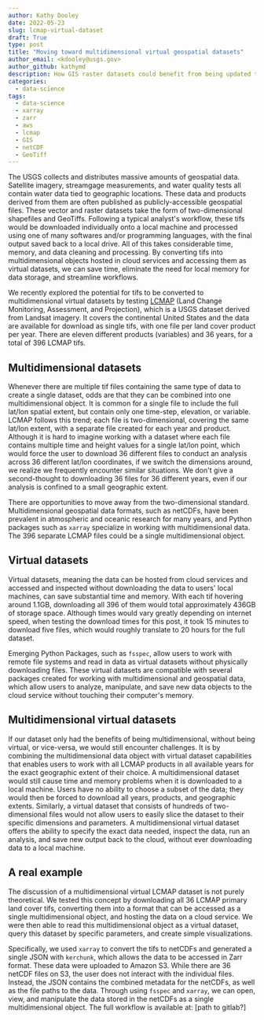 ```yaml
---
author: Kathy Dooley
date: 2022-05-23
slug: lcmap-virtual-dataset
draft: True
type: post
title: "Moving toward multidimensional virtual geospatial datasets"
author_email: <kdooley@usgs.gov>
author_github: kathymd
description: How GIS raster datasets could benefit from being updated to multidimensional cloud-hosted objects.
categories:
  - data-science
tags:
  - data-science
  - xarray
  - zarr
  - aws
  - lcmap
  - GIS
  - netCDF
  - GeoTiff
---
```


The USGS collects and distributes massive amounts of geospatial data. Satellite imagery, streamgage measurements, and water quality tests all contain water data tied to geographic locations. These data and products derived from them are often published as publicly-accessible geospatial files. These vector and raster datasets take the form of two-dimensional shapefiles and GeoTiffs. Following a typical analyst's workflow, these tifs would be downloaded individually onto a local machine and processed using one of many softwares and/or programming languages, with the final output saved back to a local drive. All of this takes considerable time, memory, and data cleaning and processing. By converting tifs into multidimensional objects hosted in cloud services and accessing them as virtual datasets, we can save time, eliminate the need for local memory for data storage, and streamline workflows.

We recently explored the potential for tifs to be converted to multidimensional virtual datasets by testing [LCMAP](https://eros.usgs.gov/lcmap/apps/data-downloads) (Land Change Monitoring, Assessment, and Projection), which is a USGS dataset derived from Landsat imagery. It covers the continental United States and the data are available for download as single tifs, with one file per land cover product per year. There are eleven different products (variables) and 36 years, for a total of 396 LCMAP tifs.

## Multidimensional datasets

Whenever there are multiple tif files containing the same type of data to create a single dataset, odds are that they can be combined into one multidimensional object. It is common for a single file to include the full lat/lon spatial extent, but contain only one time-step, elevation, or variable. LCMAP follows this trend; each file is two-dimensional, covering the same lat/lon extent, with a separate file created for each year and product. Although it is hard to imagine working with a dataset where each file contains multiple time and height values for a single lat/lon point, which would force the user to download 36 different files to conduct an analysis across 36 different lat/lon coordinates, if we switch the dimensions around, we realize we frequently encounter similar situations. We don't give a second-thought to downloading 36 files for 36 different years, even if our analysis is confined to a small geographic extent.

There are opportunities to move away from the two-dimensional standard. Multidimensional geospatial data formats, such as netCDFs, have been prevalent in atmospheric and oceanic research for many years, and Python packages such as `xarray` specialize in working with multidimensional data. The 396 separate LCMAP files could be a single multidimensional object.

## Virtual datasets

Virtual datasets, meaning the data can be hosted from cloud services and accessed and inspected without downloading the data to users' local machines, can save substantial time and memory. With each tif hovering around 1.1GB, downloading all 396 of them would total approximately 436GB of storage space. Although times would vary greatly depending on internet speed, when testing the download times for this post, it took 15 minutes to download five files, which would roughly translate to 20 hours for the full dataset.

Emerging Python Packages, such as `fsspec`, allow users to work with remote file systems and read in data as virtual datasets without physically downloading files. These virtual datasets are compatible with several packages created for working with multidimensional and geospatial data, which allow users to analyze, manipulate, and save new data objects to the cloud service without touching their computer's memory.

## Multidimensional virtual datasets

If our dataset only had the benefits of being multidimensional, without being virtual, or vice-versa, we would still encounter challenges. It is by combining the multidimensional data object with virtual dataset capabilities that enables users to work with all LCMAP products in all available years for the exact geographic extent of their choice. A multidimensional dataset would still cause time and memory problems when it is downloaded to a local machine. Users have no ability to choose a subset of the data; they would then be forced to download all years, products, and geographic extents. Similarly, a virtual dataset that consists of hundreds of two-dimensional files would not allow users to easily slice the dataset to their specific dimensions and parameters. A multidimensional virtual dataset offers the ability to specify the exact data needed, inspect the data, run an analysis, and save new output back to the cloud, without ever downloading data to a local machine.

## A real example

The discussion of a multidimensional virtual LCMAP dataset is not purely theoretical. We tested this concept by downloading all 36 LCMAP primary land cover tifs, converting them into a format that can be accessed as a single multidimensional object, and hosting the data on a cloud service. We were then able to read this multidimensional object as a virtual dataset, query this dataset by specific parameters, and create simple visualizations.

Specifically, we used `xarray` to convert the tifs to netCDFs and generated a single JSON with `kerchunk`, which allows the data to be accessed in Zarr format. These data were uploaded to Amazon S3. While there are 36 netCDF files on S3, the user does not interact with the individual files. Instead, the JSON contains the combined metadata for the netCDFs, as well as the file paths to the data. Through using `fsspec` and `xarray`, we can open, view, and manipulate the data stored in the netCDFs as a single multidimensional object. The full workflow is available at: [path to gitlab?]
